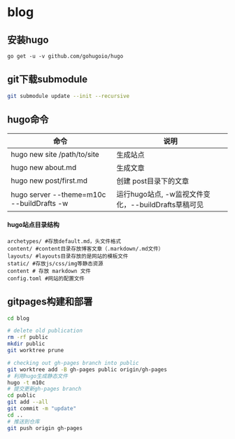# blog

## 安装hugo
```
go get -u -v github.com/gohugoio/hugo
```

## git下载submodule
```sh
git submodule update --init --recursive
```

## hugo命令
| 命令 | 说明 |
| ---| --- |
|hugo new site /path/to/site | 生成站点 |
|hugo new about.md| 生成文章 |
| hugo new post/first.md| 创建 post目录下的文章|
| hugo server --theme=m10c --buildDrafts -w| 运行hugo站点, -w监视文件变化，--buildDrafts草稿可见|



#### hugo站点目录结构
```
archetypes/ #存放default.md，头文件格式
content/ #content目录存放博客文章（.markdown/.md文件）
layouts/ #layouts目录存放的是网站的模板文件
static/ #存放js/css/img等静态资源
content # 存放 markdown 文件
config.toml #网站的配置文件
```


## gitpages构建和部署
```bash
cd blog

# delete old publication
rm -rf public
mkdir public
git worktree prune

# checking out gh-pages branch into public
git worktree add -B gh-pages public origin/gh-pages
# 利用hugo生成静态文件
hugo -t m10c
# 提交更新gh-pages branch
cd public
git add --all
git commit -m "update"
cd ..
# 推送到仓库
git push origin gh-pages

```
